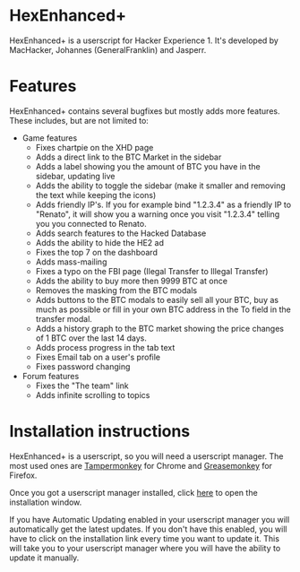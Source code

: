 # HexEnhanced+
HexEnhanced+ is a userscript for Hacker Experience 1. It's developed by MacHacker, Johannes (GeneralFranklin) and Jasperr.

# Features
HexEnhanced+ contains several bugfixes but mostly adds more features. These includes, but are not limited to:
- Game features
  * Fixes chartpie on the XHD page
  * Adds a direct link to the BTC Market in the sidebar
  * Adds a label showing you the amount of BTC you have in the sidebar, updating live
  * Adds the ability to toggle the sidebar (make it smaller and removing the text while keeping the icons)
  * Adds friendly IP's. If you for example bind "1.2.3.4" as a friendly IP to "Renato", it will show you a warning once you visit "1.2.3.4" telling you you connected to Renato.
  * Adds search features to the Hacked Database
  * Adds the ability to hide the HE2 ad
  * Fixes the top 7 on the dashboard
  * Adds mass-mailing
  * Fixes a typo on the FBI page (Ilegal Transfer to Illegal Transfer)
  * Adds the ability to buy more then 9999 BTC at once
  * Removes the masking from the BTC modals
  * Adds buttons to the BTC modals to easily sell all your BTC, buy as much as possible or fill in your own BTC address in the To field in the transfer modal.
  * Adds a history graph to the BTC market showing the price changes of 1 BTC over the last 14 days.
  * Adds process progress in the tab text
  * Fixes Email tab on a user's profile
  * Fixes password changing
- Forum features
  * Fixes the "The team" link
  * Adds infinite scrolling to topics

# Installation instructions
HexEnhanced+ is a userscript, so you will need a userscript manager. The most used ones are [Tampermonkey](https://chrome.google.com/webstore/detail/tampermonkey/dhdgffkkebhmkfjojejmpbldmpobfkfo) for Chrome and [Greasemonkey](https://addons.mozilla.org/en-US/firefox/addon/greasemonkey/) for Firefox.

Once you got a userscript manager installed, click [here](https://github.com/Johannes2306/Hex-Enhanced-Plus/raw/master/HexEnhancedPlus.user.js) to open the installation window.

If you have Automatic Updating enabled in your userscript manager you will automatically get the latest updates. If you don't have this enabled, you will have to click on the installation link every time you want to update it. This will take you to your userscript manager where you will have the ability to update it manually.
